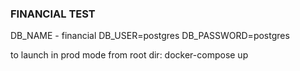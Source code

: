### FINANCIAL TEST

DB_NAME - financial
DB_USER=postgres
DB_PASSWORD=postgres


to launch in prod mode from root dir:
    docker-compose up
